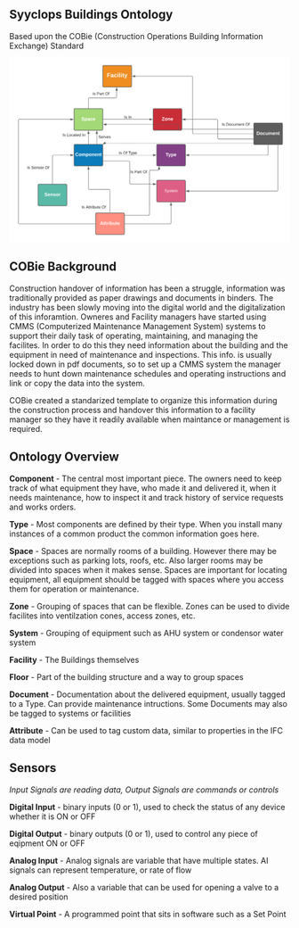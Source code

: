 
## Syyclops Buildings Ontology
Based upon the COBie (Construction Operations Building Information Exchange) Standard

![](<SyyclopsOntology.png>)

## COBie Background

Construction handover of information has been a struggle, information was traditionally provided as paper drawings and documents in binders. The industry has been slowly moving into the digital world and the digitalization of this inforamtion. Owneres and Facility managers have started using CMMS (Computerized Maintenance Management System) systems to support their daily task of operating, maintaining, and managing the facilites. In order to do this they need information about the building and the equipment in need of maintenance and inspections. This info. is usually locked down in pdf documents, so to set up a CMMS system the manager needs to hunt down maintenance schedules and operating instructions and link or copy the data into the system. 

COBie created a standarized template to organize this information during the construction process and handover this information to a facility manager so they have it readily available when maintance or management is required. 

## Ontology Overview 

**Component** - The central most important piece. The owners need to keep track of what equipment they have, who made it and delivered it, when it needs maintenance, how to inspect it and track history of service requests and works orders. 

**Type** - Most components are defined by their type. When you install many instances of a common product the common information goes here.

**Space** - Spaces are normally rooms of a building. However there may be exceptions such as parking lots, roofs, etc. Also larger rooms may be divided into spaces when it makes sense. Spaces are important for locating equipment, all equipment should be tagged with spaces where you access them for operation or maintenance. 

**Zone** - Grouping of spaces that can be flexible. Zones can be used to divide facilites into ventilzation cones, access zones, etc. 

**System** - Grouping of equipment such as AHU system or condensor water system

**Facility** - The Buildings themselves

**Floor** -  Part of the building structure and a way to group spaces

**Document** - Documentation about the delivered equipment, usually tagged to a Type. Can provide maintenance intructions. Some Documents may also be tagged to systems or facilities 

**Attribute** - Can be used to tag custom data, similar to properties in the IFC data model

## Sensors

*Input Signals are reading data, Output Signals are commands or controls*

**Digital Input** - binary inputs (0 or 1), used to check the status of any device whether it is ON or OFF

**Digital Output** - binary outputs (0 or 1), used to control any piece of eqipment ON or OFF

**Analog Input** - Analog signals are variable that have multiple states. AI signals can represent temperature, or rate of flow

**Analog Output** - Also a variable that can be used for opening a valve to a desired position

**Virtual Point** - A programmed point that sits in software such as a Set Point

